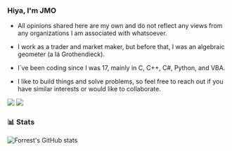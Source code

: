 
### Hiya, I'm JMO 

- All opinions shared here are my own and do not reflect any views from any organizations I am associated with whatsoever.

- I work as a trader and market maker, but before that, I was an algebraic geometer (a lá Grothendieck).

- I´ve been coding since I was 17, mainly in C, C++, C#, Python, and VBA.

- I like to build things and solve problems, so feel free to reach out if you have similar interests or would like to collaborate. 
  
![](https://img.shields.io/github/stars/JMarOve?style=social)
![](https://visitor-badge.laobi.icu/badge?page_id=JMarOve)
### 📊 Stats

![Forrest's GitHub stats](https://github-readme-stats.vercel.app/api?username=JMarOve&show_icons=true&theme=github_dark )



#
